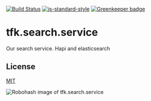 [![Build Status](https://travis-ci.org/telemark/tfk.search.service.svg?branch=master)](https://travis-ci.org/telemark/tfk.search.service)
[![js-standard-style](https://img.shields.io/badge/code%20style-standard-brightgreen.svg?style=flat)](https://github.com/feross/standard)
[![Greenkeeper badge](https://badges.greenkeeper.io/telemark/tfk.search.service.svg)](https://greenkeeper.io/)

# tfk.search.service

Our search service. Hapi and elasticsearch

## License

[MIT](LICENSE)

![Robohash image of tfk.search.service](https://robots.kebabstudios.party/tfk.search.service.png "Robohash image of tfk.search.service")